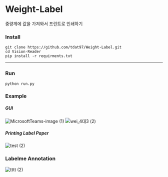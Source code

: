 # Weight-Label

중량계에 값을 가져와서 프린트로 인쇄하기

### Install

```
git clone https://github.com/tdat97/Weight-Label.git
cd Vision-Reader
pip install -r requirments.txt
```

---

### Run

```
python run.py
```

### Example

##### GUI
![MicrosoftTeams-image (1)](https://github.com/tdat97/Weight-Label/assets/48349693/ab4ed20f-3ff8-4c79-ac43-bd2c2402a601)
![wei_4대3 (2)](https://github.com/tdat97/Weight-Label/assets/48349693/4d661dea-dc96-4410-b3fc-55ccc32e227d)

##### Printing Label Paper
![test (2)](https://github.com/tdat97/Weight-Label/assets/48349693/ac704f45-60be-49a2-b9ff-caeb28d6b8e0)

### Labelme Annotation
![tttt (2)](https://github.com/tdat97/Weight-Label/assets/48349693/e41f5bd9-24b9-4b75-aef3-72962f1f5728)
